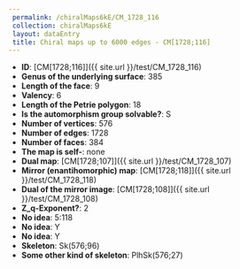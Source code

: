 ```yaml
--- 
 permalink: /chiralMaps6kE/CM_1728_116 
 collection: chiralMaps6kE
 layout: dataEntry
 title: Chiral maps up to 6000 edges - CM[1728;116]
---
```


- **ID**: [CM[1728;116]]({{ site.url }}/test/CM_1728_116)
- **Genus of the underlying surface**: 385
- **Length of the face**: 9
- **Valency**: 6
- **Length of the Petrie polygon**: 18
- **Is the automorphism group solvable?**: S
- **Number of vertices**: 576
- **Number of edges**: 1728
- **Number of faces**: 384
- **The map is self-**: none
- **Dual map**: [CM[1728;107]]({{ site.url }}/test/CM_1728_107)
- **Mirror (enantihomorphic) map**: [CM[1728;118]]({{ site.url }}/test/CM_1728_118)
- **Dual of the mirror image**: [CM[1728;108]]({{ site.url }}/test/CM_1728_108)
- **Z_q-Exponent?**: 2
- **No idea**:  5:118
- **No idea**: Y
- **No idea**: Y
- **Skeleton**: Sk(576;96)
- **Some other kind of skeleton**: PlhSk(576;27)
